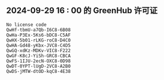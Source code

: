 ## 2024-09-29 16 : 00 的 GreenHub 许可证
```
No license code
QwHf-tbmU-a7Qb-I6C8-6B08
QwHa-P3Ex-5Ks6-bDC8-C5AF
QwHX-5b01-rLKG-roC8-D4C0
QwHA-Gd48-yKbx-JVC8-C4D5
QwGQ-xdKz-MDKv-VIC8-F222
QwGF-K8cJ-YiSh-GRC8-CBCA
QwFS-1IJU-2ecN-OXC8-0D98
QwDT-0YPT-lUgD-2VC8-A2B0
QwDS-jMTW-dtOD-kqC8-4E38
```
